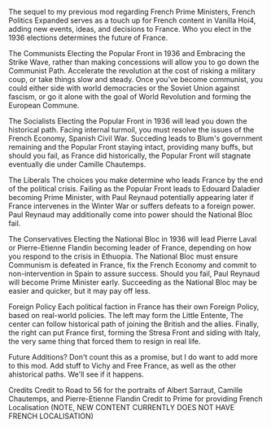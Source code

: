 The sequel to my previous mod regarding French Prime Ministers, French Politics Expanded serves as a touch up for French content in Vanilla Hoi4, adding new events, ideas, and decisions to France. Who you elect in the 1936 elections determines the future of France.

The Communists
Electing the Popular Front in 1936 and Embracing the Strike Wave, rather than making concessions will allow you to go down the Communist Path. Accelerate the revolution at the cost of risking a military coup, or take things slow and steady. Once you've become communist, you could either side with world democracies or the Soviet Union against fascism, or go it alone with the goal of World Revolution and forming the European Commune.

The Socialists
Electing the Popular Front in 1936 will lead you down the historical path. Facing internal turmoil, you must resolve the issues of the French Economy, Spanish Civil War. Succeding leads to Blum's government remaining and the Popular Front staying intact, providing many buffs, but should you fail, as France did historically, the Popular Front will stagnate eventually die under Camille Chautemps.

The Liberals
The choices you make determine who leads France by the end of the political crisis. Failing as the Popular Front leads to Edouard Daladier becoming Prime Minister, with Paul Reynaud potentially appearing later if France intervenes in the Winter War or suffers defeats to a foreign power. Paul Reynaud may additionally come into power should the National Bloc fail.

The Conservatives
Electing the National Bloc in 1936 will lead Pierre Laval or Pierre-Etienne Flandin becoming leader of France, depending on how you respond to the crisis in Ethuopia. The National Bloc must ensure Communism is defeated in France, fix the French Economy and commit to non-intervention in Spain to assure success. Should you fail, Paul Reynaud will become Prime Minister early. Succeeding as the National Bloc may be easier and quicker, but it may pay off less.

Foreign Policy
Each political faction in France has their own Foreign Policy, based on real-world policies. The left may form the Little Entente, The center can follow historical path of joining the British and the allies. Finally, the right can put France first, forming the Stresa Front and siding with Italy, the very same thing that forced them to resign in real life.


Future Additions?
Don't count this as a promise, but I do want to add more to this mod. Add stuff to Vichy and Free France, as well as the other ahistorical paths. We'll see if it happens.

Credits
Credit to Road to 56 for the portraits of Albert Sarraut, Camille Chautemps, and Pierre-Etienne Flandin
Credit to Prime for providing French Localisation (NOTE, NEW CONTENT CURRENTLY DOES NOT HAVE FRENCH LOCALISATION)
